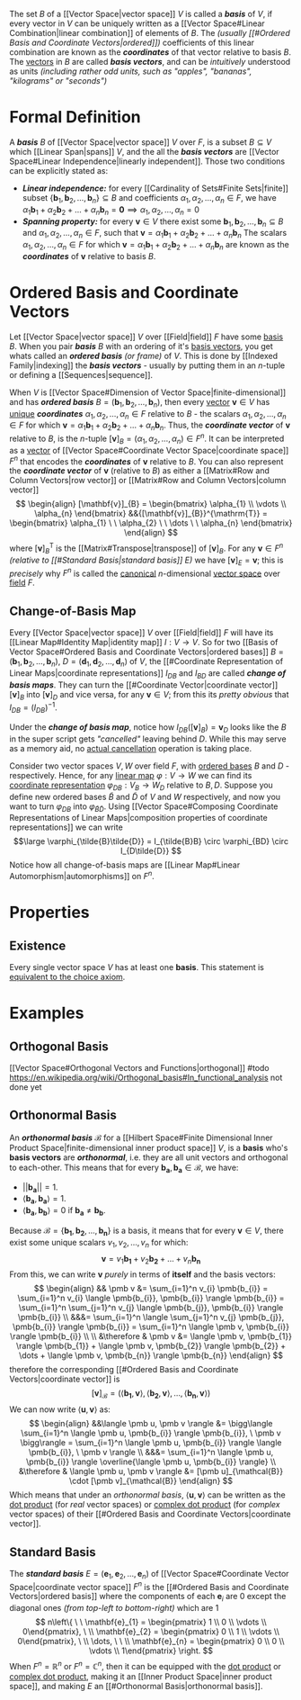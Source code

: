The set $B$ of a [[Vector Space|vector space]] $V$ is called a ***basis*** of $V$, if every vector in $V$ can be uniquely written as a [[Vector Space#Linear Combination|linear combination]] of elements of $B$. The *(usually [[#Ordered Basis and Coordinate Vectors|ordered]])* coefficients of this linear combination are known as the ***coordinates*** of that vector relative to basis $B$. The <u>vectors</u> in $B$ are called ***basis vectors***, and can be *intuitively* understood as units *(including rather odd units, such as "apples", "bananas", "kilograms" or "seconds")*

# Formal Definition
A ***basis*** $B$ of [[Vector Space|vector space]] $V$ over $F$, is a subset $B \subseteq V$ which [[Linear Span|spans]] $V$, and the all the ***basis vectors*** are [[Vector Space#Linear Independence|linearly independent]]. Those two conditions can be explicitly stated as:
- ***Linear independence:*** for every [[Cardinality of Sets#Finite Sets|finite]] subset $\{ \mathbf{b}_{1}, \mathbf{b}_{2},\dots, \mathbf{b}_{n} \} \subseteq B$ and coefficients $\alpha_{1},\alpha_{2}, \dots, \alpha_{n} \in F$, we have $\alpha_{1}\mathbf{b}_{1} + \alpha_{2}\mathbf{b}_{2} + \dots + \alpha_{n}\mathbf{b}_{n} = \mathbf{0} \implies \alpha_{1},\alpha_{2},\dots,\alpha_{n} = 0$
- ***Spanning property:*** for every $\mathbf{v} \in V$ there exist some $\mathbf{b}_{1}, \mathbf{b}_{2},\dots, \mathbf{b}_{n} \subseteq B$ and $\alpha_{1}, \alpha_{2}, \dots, \alpha_{n} \in F$, such that $\mathbf{v} = \alpha_{1}\mathbf{b}_{1} + \alpha_{2}\mathbf{b}_{2} + \dots + \alpha_{n}\mathbf{b}_{n}$
The scalars $\alpha_{1}, \alpha_{2}, \dots, \alpha_{n} \in F$ for which $\mathbf{v} = \alpha_{1}\mathbf{b}_{1} + \alpha_{2}\mathbf{b}_{2} + \dots + \alpha_{n}\mathbf{b}_{n}$ are known as the ***coordinates*** of $\mathbf{v}$ relative to basis $B$.

# Ordered Basis and Coordinate Vectors
Let [[Vector Space|vector space]] $V$ over [[Field|field]] $F$ have some <u>basis</u> $B$. When you pair ***basis*** $B$ with an ordering of it's <u>basis vectors</u>, you get whats called an ***ordered basis*** *(or frame)* of $V$. This is done by [[Indexed Family|indexing]] the ***basis vectors*** - usually by putting them in an $n$-tuple or defining a [[Sequences|sequence]].

When $V$ is [[Vector Space#Dimension of Vector Space|finite-dimensional]] and has ***ordered basis*** $B = (\mathbf{b}_{1}, \mathbf{b}_{2},\dots, \mathbf{b}_{n})$, then every <u>vector</u> $\mathbf{v} \in V$ has <u>unique</u> ***coordinates*** $\alpha_{1},\alpha_{2},\dots,\alpha_{n}\in F$ relative to $B$ - the scalars $\alpha_{1}, \alpha_{2}, \dots, \alpha_{n} \in F$ for which $\mathbf{v} = \alpha_{1}\mathbf{b}_{1} + \alpha_{2}\mathbf{b}_{2} + \dots + \alpha_{n}\mathbf{b}_{n}$. Thus, the ***coordinate vector*** of $\mathbf{v}$ relative to $B$, is the $n$-tuple $[\mathbf{v}]_{B} = (\alpha_{1},\alpha_{2},\dots,\alpha_{n}) \in F^n$. It can be interpreted as a <u>vector</u> of [[Vector Space#Coordinate Vector Space|coordinate space]] $F^n$ that encodes the ***coordinates*** of $\mathbf{v}$ relative to $B$. You can also represent the ***coordinate vector*** of $\mathbf{v}$ (relative to $B$) as either a [[Matrix#Row and Column Vectors|row vector]] or [[Matrix#Row and Column Vectors|column vector]]
$$
\begin{align}
[\mathbf{v}]_{B} = \begin{bmatrix} \alpha_{1} \\ \vdots \\ \alpha_{n} \end{bmatrix}
&&{[\mathbf{v}]_{B}}^{\mathrm{T}} = \begin{bmatrix} \alpha_{1} \ \ \alpha_{2} \ \ \dots \ \ \alpha_{n} \end{bmatrix}
\end{align}
$$
where ${[\mathbf{v}]_{B}}^{\mathrm{T}}$ is the [[Matrix#Transpose|transpose]] of $[\mathbf{v}]_{B}$. For any $\mathbf{v} \in F^n$ *(relative to [[#Standard Basis|standard basis]] $E$)* we have $[\mathbf{v}]_{E} = \mathbf{v}$; this is *precisely* why $F^n$ is called the <u>canonical</u> $n$-dimensional <u>vector space</u> over <u>field</u> $F$.

## Change-of-Basis Map
Every [[Vector Space|vector space]] $V$ over [[Field|field]] $F$ will have its [[Linear Map#Identity Map|identity map]] $I: V \to V$. So for two [[Basis of Vector Space#Ordered Basis and Coordinate Vectors|ordered bases]] $B = (\mathbf{b}_{1}, \mathbf{b}_{2}, \dots, \mathbf{b}_{n})$, $D = (\mathbf{d}_{1}, \mathbf{d}_{2},\dots, \mathbf{d}_{n})$ of $V$, the [[#Coordinate Representation of Linear Maps|coordinate representations]] $I_{DB}$ and $I_{BD}$ are called ***change of basis maps***. They can turn the [[#Coordinate Vector|coordinate vector]] $[\mathbf{v}]_{B}$ into $[\mathbf{v}]_{D}$ and vice versa, for any $\mathbf{v} \in V$; from this its *pretty obvious* that $I_{DB} = (I_{DB})^{-1}$.

Under the ***change of basis map***, notice how $I_{DB}([\mathbf{v}]_{B}) = \mathbf{v}_{D}$ looks like the $B$ in the super script gets *"cancelled"* leaving behind $D$. While this may serve as a memory aid, no <u>actual cancellation</u> operation is taking place.

Consider two vector spaces $V,W$ over field $F$, with <u>ordered bases</u> $B$ and $D$ - respectively. Hence, for any <u>linear map</u> $\varphi: V \to W$ we can find its <u>coordinate representation</u> $\varphi_{DB}: V_{B} \to W_{D}$ relative to $B,D$. Suppose you define new ordered bases $\tilde{B}$ and $\tilde{D}$ of $V$ and $W$ respectively, and now you want to turn $\varphi_{DB}$ into $\varphi_{\tilde{B}\tilde{D}}$. Using [[Vector Space#Composing Coordinate Representations of Linear Maps|composition properties of coordinate representations]] we can write
$$\large 
\varphi_{\tilde{B}\tilde{D}} 
= I_{\tilde{B}B} \circ \varphi_{BD} \circ I_{D\tilde{D}}
$$
Notice how all change-of-basis maps are [[Linear Map#Linear Automorphism|automorphisms]] on $F^n$.

# Properties
## Existence
Every single vector space $V$ has at least one **basis**. This statement is [equivalent to the choice axiom](https://en.wikipedia.org/wiki/Basis_(linear_algebra)#Proof_that_every_vector_space_has_a_basis).

# Examples
## Orthogonal Basis
[[Vector Space#Orthogonal Vectors and Functions|orthogonal]] #todo 
https://en.wikipedia.org/wiki/Orthogonal_basis#In_functional_analysis
not done yet

## Orthonormal Basis
An ***orthonormal basis*** $\mathcal{B}$ for a [[Hilbert Space#Finite Dimensional Inner Product Space|finite-dimensional inner product space]] $V$, is a **basis** who's **basis vectors** are ***orthonormal***, i.e. they are all unit vectors and orthogonal to each-other. This means that for every $\pmb {b_{a}}, \pmb {b_{a}} \in \mathcal{B}$, we have:
- $\lvert \lvert \pmb{b_{a}} \rvert \rvert = 1$.
- $\langle \pmb{b_{a}},\pmb{b_{a}}\rangle = 1$.
- $\langle \pmb{b_{a}},\pmb{b_{b}}\rangle = 0$ if $\pmb{b_{a}} \ne \pmb{b_{b}}$.

Because $\mathcal{B} = \{ \pmb {b_{1}}, \pmb {b_{2}}, \dots, \pmb {b_{n}} \}$ is a basis, it means that for every $\pmb v \in V$, there exist some unique scalars $v_{1}, v_{2},\dots,v_{n}$ for which: $$\pmb v = v_{1} \pmb{b_{1}} + v_{2} \pmb{b_{2}} + \dots + v_{n} \pmb{b_{n}}$$From this, we can write $\pmb v$ *purely* in terms of **itself** and the basis vectors:
$$
\begin{align}
&& \pmb v &= \sum_{i=1}^n v_{i} \pmb{b_{i}} = \sum_{i=1}^n v_{i} \langle \pmb{b_{i}}, \pmb{b_{i}} \rangle \pmb{b_{i}} = \sum_{i=1}^n \sum_{j=1}^n v_{j} \langle \pmb{b_{j}}, \pmb{b_{i}} \rangle \pmb{b_{i}} \\
&&&= \sum_{i=1}^n \langle \sum_{j=1}^n v_{j} \pmb{b_{j}}, \pmb{b_{i}} \rangle \pmb{b_{i}} = \sum_{i=1}^n \langle \pmb v, \pmb{b_{i}} \rangle \pmb{b_{i}} \\ \\
&\therefore & \pmb v &= \langle \pmb v, \pmb{b_{1}} \rangle \pmb{b_{1}} + \langle \pmb v, \pmb{b_{2}} \rangle \pmb{b_{2}} + \dots + \langle \pmb v, \pmb{b_{n}} \rangle \pmb{b_{n}}
\end{align}
$$
therefore the corresponding [[#Ordered Basis and Coordinate Vectors|coordinate vector]] is $$[\pmb v]_{\mathcal{B}} = \bigg(\langle \pmb{b_{1}}, \pmb v \rangle, \langle \pmb{b_{2}}, \pmb v \rangle, \dots, \langle \pmb{b_{n}}, \pmb v \rangle \bigg)$$We can now write $\langle \pmb u, \pmb v \rangle$ as:
$$
\begin{align}
&&\langle \pmb u, \pmb v \rangle &= \bigg\langle \sum_{i=1}^n \langle \pmb u, \pmb{b_{i}} \rangle \pmb{b_{i}}, \ \pmb v \bigg\rangle
= \sum_{i=1}^n \langle \pmb u, \pmb{b_{i}} \rangle \langle \pmb{b_{i}}, \ \pmb v \rangle \\
&&&= \sum_{i=1}^n \langle \pmb u, \pmb{b_{i}} \rangle \overline{\langle \pmb u, \pmb{b_{i}} \rangle} \\
&\therefore & \langle \pmb u, \pmb v \rangle &= [\pmb u]_{\mathcal{B}} \cdot [\pmb v]_{\mathcal{B}}
\end{align}
$$
Which means that under an *orthonormal basis*, $\langle \pmb u, \pmb v \rangle$ can be written as the [dot product](https://en.wikipedia.org/wiki/Dot_product#Coordinate_definition) (for *real* vector spaces) or [complex dot product](https://en.wikipedia.org/wiki/Dot_product#Complex_vectors) (for *complex* vector spaces) of their [[#Ordered Basis and Coordinate Vectors|coordinate vector]].

## Standard Basis
The ***standard basis*** $E = (\mathbf{e}_{1}, \mathbf{e}_{2}, \dots, \mathbf{e}_{n})$ of [[Vector Space#Coordinate Vector Space|coordinate vector space]] $F^n$ is the [[#Ordered Basis and Coordinate Vectors|ordered basis]] where the components of each $\mathbf{e}_{i}$ are $0$ except the diagonal ones *(from top-left to bottom-right)* which are $1$
$$
n\left\{ \ \
\mathbf{e}_{1} = \begin{pmatrix} 1 \\ 0 \\ \vdots \\ 0\end{pmatrix}, \ \\
\mathbf{e}_{2} = \begin{pmatrix} 0 \\ 1 \\ \vdots \\ 0\end{pmatrix}, \ \\ \dots, \ \ \\
\mathbf{e}_{n} = \begin{pmatrix} 0 \\ 0 \\ \vdots \\ 1\end{pmatrix}
\right.
$$
When $F^n = \mathbb{R}^n$ or $F^n = \mathbb{C}^n$, then it can be equipped with the [dot product](https://en.wikipedia.org/wiki/Dot_product#Coordinate_definition) or [complex dot product](https://en.wikipedia.org/wiki/Dot_product#Complex_vectors), making it an [[Inner Product Space|inner product space]], and making $E$ an [[#Orthonormal Basis|orthonormal basis]].